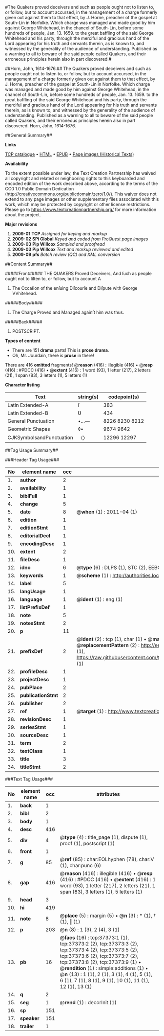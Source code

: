 #The Quakers proved deceivers and such as people ought not to listen to, or follow, but to account accursed, in the management of a charge formerly given out against them to that effect, by J. Horne, preacher of the gospel at South-Lin in Norfolke. Which charge was managed and made good by him against George Whitehead, in the chancel of South-Lin, before some hundreds of people, Jan. 13. 1659. to the great baffling of the said George Whitehead and his party, through the merciful and gracious hand of the Lord appearing for his truth and servants therein, as is known to, and witnessed by the generality of the audience of understanding. Published as a warning to all to beware of the said people called Quakers, and their erroneous principles herein also in part discovered.#

##Horn, John, 1614-1676.##
The Quakers proved deceivers and such as people ought not to listen to, or follow, but to account accursed, in the management of a charge formerly given out against them to that effect, by J. Horne, preacher of the gospel at South-Lin in Norfolke. Which charge was managed and made good by him against George Whitehead, in the chancel of South-Lin, before some hundreds of people, Jan. 13. 1659. to the great baffling of the said George Whitehead and his party, through the merciful and gracious hand of the Lord appearing for his truth and servants therein, as is known to, and witnessed by the generality of the audience of understanding. Published as a warning to all to beware of the said people called Quakers, and their erroneous principles herein also in part discovered.
Horn, John, 1614-1676.

##General Summary##

**Links**

[TCP catalogue](http://www.ota.ox.ac.uk/tcp/)  • 
[HTML](http://tei.it.ox.ac.uk/tcp/Texts-HTML/free/A44/A44501.html)  • 
[EPUB](http://tei.it.ox.ac.uk/tcp/Texts-EPUB/free/A44/A44501.epub) • 
[Page images (Historical Texts)](https://historicaltexts.jisc.ac.uk/eebo-99832898e)

**Availability**

To the extent possible under law, the Text Creation Partnership has waived all copyright and related or neighboring rights to this keyboarded and encoded edition of the work described above, according to the terms of the CC0 1.0 Public Domain Dedication (http://creativecommons.org/publicdomain/zero/1.0/). This waiver does not extend to any page images or other supplementary files associated with this work, which may be protected by copyright or other license restrictions. Please go to https://www.textcreationpartnership.org/ for more information about the project.

**Major revisions**

1. __2009-01__ __TCP__ *Assigned for keying and markup*
1. __2009-02__ __SPi Global__ *Keyed and coded from ProQuest page images*
1. __2009-03__ __Pip Willcox__ *Sampled and proofread*
1. __2009-03__ __Pip Willcox__ *Text and markup reviewed and edited*
1. __2009-09__ __pfs__ *Batch review (QC) and XML conversion*

##Content Summary##

#####Front#####
THE QUAKERS Proved Deceivers, And ſuch as people ought not to liſten to, or follow, but to account A
1. The Occaſion of the enſuing Diſcourſe and Diſpute with George VVhitehead.

#####Body#####

1. The Charge Proved and Managed againſt him was thus.

#####Back#####

1. POSTSCRIPT.

**Types of content**

  * There are 151 **drama** parts! This is **prose drama**.
  * Oh, Mr. Jourdain, there is **prose** in there!

There are 416 **omitted** fragments! 
 @__reason__ (416) : illegible (416)  •  @__resp__ (416) : #PDCC (416)  •  @__extent__ (416) : 1 word (93), 1 letter (217), 2 letters (21), 1 span (83), 3 letters (1), 5 letters (1)

**Character listing**


|Text|string(s)|codepoint(s)|
|---|---|---|
|Latin Extended-A|ſ|383|
|Latin Extended-B|Ʋ|434|
|General Punctuation|•…—|8226 8230 8212|
|Geometric Shapes|◊▪|9674 9642|
|CJKSymbolsandPunctuation|〈〉|12296 12297|

##Tag Usage Summary##

###Header Tag Usage###

|No|element name|occ|attributes|
|---|---|---|---|
|1.|__author__|2||
|2.|__availability__|1||
|3.|__biblFull__|1||
|4.|__change__|5||
|5.|__date__|8| @__when__ (1) : 2011-04 (1)|
|6.|__edition__|1||
|7.|__editionStmt__|1||
|8.|__editorialDecl__|1||
|9.|__encodingDesc__|1||
|10.|__extent__|2||
|11.|__fileDesc__|1||
|12.|__idno__|6| @__type__ (6) : DLPS (1), STC (2), EEBO-CITATION (1), PROQUEST (1), VID (1)|
|13.|__keywords__|1| @__scheme__ (1) : http://authorities.loc.gov/ (1)|
|14.|__label__|5||
|15.|__langUsage__|1||
|16.|__language__|1| @__ident__ (1) : eng (1)|
|17.|__listPrefixDef__|1||
|18.|__note__|5||
|19.|__notesStmt__|2||
|20.|__p__|11||
|21.|__prefixDef__|2| @__ident__ (2) : tcp (1), char (1)  •  @__matchPattern__ (2) : ([0-9\-]+):([0-9IVX]+) (1), (.+) (1)  •  @__replacementPattern__ (2) : http://eebo.chadwyck.com/downloadtiff?vid=$1&page=$2 (1), https://raw.githubusercontent.com/textcreationpartnership/Texts/master/tcpchars.xml#$1 (1)|
|22.|__profileDesc__|1||
|23.|__projectDesc__|1||
|24.|__pubPlace__|2||
|25.|__publicationStmt__|2||
|26.|__publisher__|2||
|27.|__ref__|1| @__target__ (1) : http://www.textcreationpartnership.org/docs/. (1)|
|28.|__revisionDesc__|1||
|29.|__seriesStmt__|1||
|30.|__sourceDesc__|1||
|31.|__term__|2||
|32.|__textClass__|1||
|33.|__title__|3||
|34.|__titleStmt__|2||


###Text Tag Usage###

|No|element name|occ|attributes|
|---|---|---|---|
|1.|__back__|1||
|2.|__bibl__|2||
|3.|__body__|1||
|4.|__desc__|416||
|5.|__div__|4| @__type__ (4) : title_page (1), dispute (1), proof (1), postscript (1)|
|6.|__front__|1||
|7.|__g__|85| @__ref__ (85) : char:EOLhyphen (78), char:V (1), char:punc (6)|
|8.|__gap__|416| @__reason__ (416) : illegible (416)  •  @__resp__ (416) : #PDCC (416)  •  @__extent__ (416) : 1 word (93), 1 letter (217), 2 letters (21), 1 span (83), 3 letters (1), 5 letters (1)|
|9.|__head__|3||
|10.|__hi__|419||
|11.|__note__|8| @__place__ (5) : margin (5)  •  @__n__ (3) : * (1), † (1), ‖ (1)|
|12.|__p__|203| @__n__ (8) : 1 (3), 2 (4), 3 (1)|
|13.|__pb__|16| @__facs__ (16) : tcp:37373:1 (1), tcp:37373:2 (2), tcp:37373:3 (2), tcp:37373:4 (2), tcp:37373:5 (2), tcp:37373:6 (2), tcp:37373:7 (2), tcp:37373:8 (2), tcp:37373:9 (1)  •  @__rendition__ (1) : simple:additions (1)  •  @__n__ (13) : 1 (1), 2 (1), 3 (1), 4 (1), 5 (1), 6 (1), 7 (1), 8 (1), 9 (1), 10 (1), 11 (1), 12 (1), 13 (1)|
|14.|__q__|2||
|15.|__seg__|1| @__rend__ (1) : decorInit (1)|
|16.|__sp__|151||
|17.|__speaker__|151||
|18.|__trailer__|1||
